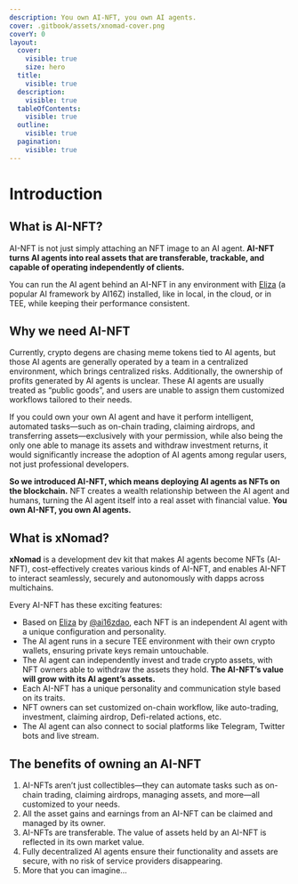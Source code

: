 ```yaml
---
description: You own AI-NFT, you own AI agents.
cover: .gitbook/assets/xnomad-cover.png
coverY: 0
layout:
  cover:
    visible: true
    size: hero
  title:
    visible: true
  description:
    visible: true
  tableOfContents:
    visible: true
  outline:
    visible: true
  pagination:
    visible: true
---
```


# Introduction

## What is AI-NFT?

AI-NFT is not just simply attaching an NFT image to an AI agent. **AI-NFT turns AI agents into real assets that are transferable, trackable, and capable of operating independently of clients.**

You can run the AI agent behind an AI-NFT in any environment with [Eliza](https://github.com/elizaOS/eliza) (a popular AI framework by AI16Z) installed, like in local, in the cloud, or in TEE, while keeping their performance consistent.

## Why we need AI-NFT

Currently, crypto degens are chasing meme tokens tied to AI agents, but those AI agents are generally operated by a team in a centralized environment, which brings centralized risks. Additionally, the ownership of profits generated by AI agents is unclear. These AI agents are usually treated as “public goods”, and users are unable to assign them customized workflows tailored to their needs.

If you could own your own AI agent and have it perform intelligent, automated tasks—such as on-chain trading, claiming airdrops, and transferring assets—exclusively with your permission, while also being the only one able to manage its assets and withdraw investment returns, it would significantly increase the adoption of AI agents among regular users, not just professional developers.

**So we introduced AI-NFT, which means deploying AI agents as NFTs on the blockchain.** NFT creates a wealth relationship between the AI agent and humans, turning the AI agent itself into a real asset with financial value. **You own AI-NFT, you own AI agents.**

## What is xNomad?

**xNomad** is a development dev kit that makes AI agents become NFTs (AI-NFT), cost-effectively creates various kinds of AI-NFT, and enables AI-NFT to interact seamlessly, securely and autonomously with dapps across multichains.&#x20;

Every AI-NFT has these exciting features:

* Based on [Eliza](https://github.com/elizaos/eliza) by [@ai16zdao](https://x.com/ai16zdao), each NFT is an independent AI agent with a unique configuration and personality.
* The AI agent runs in a secure TEE environment with their own crypto wallets, ensuring private keys remain untouchable.
* The AI agent can independently invest and trade crypto assets, with NFT owners able to withdraw the assets they hold. **The AI-NFT’s value will grow with its AI agent’s assets.**
* Each AI-NFT has a unique personality and communication style based on its traits.
* NFT owners can set customized on-chain workflow, like auto-trading, investment, claiming airdrop,  Defi-related actions, etc.
* The AI agent can also connect to social platforms like Telegram, Twitter bots and live stream.

## The benefits of owning an AI-NFT

1. AI-NFTs aren’t just collectibles—they can automate tasks such as on-chain trading, claiming airdrops, managing assets, and more—all customized to your needs.
2. All the asset gains and earnings from an AI-NFT can be claimed and managed by its owner.
3. AI-NFTs are transferable. The value of assets held by an AI-NFT is reflected in its own market value.
4. Fully decentralized AI agents ensure their functionality and assets are secure, with no risk of service providers disappearing.
5. More that you can imagine...

